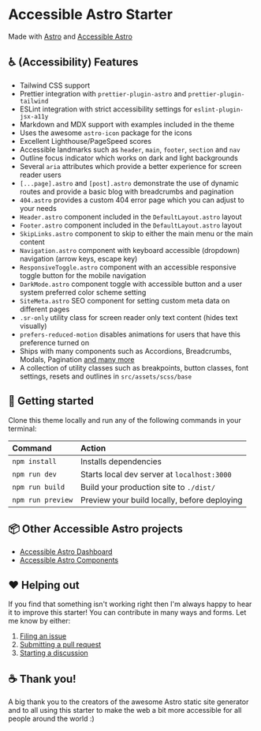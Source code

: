# Accessible Astro Starter

Made with [Astro](https://docs.astro.build/) and [Accessible Astro](https://github.com/markteekman/accessible-astro-starter)


## ♿ (Accessibility) Features

- Tailwind CSS support
- Prettier integration with `prettier-plugin-astro` and `prettier-plugin-tailwind`
- ESLint integration with strict accessibility settings for `eslint-plugin-jsx-a11y`
- Markdown and MDX support with examples included in the theme
- Uses the awesome `astro-icon` package for the icons
- Excellent Lighthouse/PageSpeed scores
- Accessible landmarks such as `header`, `main`, `footer`, `section` and `nav`
- Outline focus indicator which works on dark and light backgrounds
- Several `aria` attributes which provide a better experience for screen reader users
- `[...page].astro` and `[post].astro` demonstrate the use of dynamic routes and provide a basic blog with breadcrumbs and pagination
- `404.astro` provides a custom 404 error page which you can adjust to your needs
- `Header.astro` component included in the `DefaultLayout.astro` layout
- `Footer.astro` component included in the `DefaultLayout.astro` layout
- `SkipLinks.astro` component to skip to either the main menu or the main content
- `Navigation.astro` component with keyboard accessible (dropdown) navigation (arrow keys, escape key)
- `ResponsiveToggle.astro` component with an accessible responsive toggle button for the mobile navigation
- `DarkMode.astro` component toggle with accessible button and a user system preferred color scheme setting
- `SiteMeta.astro` SEO component for setting custom meta data on different pages
- `.sr-only` utility class for screen reader only text content (hides text visually)
- `prefers-reduced-motion` disables animations for users that have this preference turned on
- Ships with many components such as Accordions, Breadcrumbs, Modals, Pagination [and many more](https://accessible-astro.dev/accessible-components)
- A collection of utility classes such as breakpoints, button classes, font settings, resets and outlines in `src/assets/scss/base`

## 🚀 Getting started

Clone this theme locally and run any of the following commands in your terminal:

| Command           | Action                                       |
| :---------------- | :------------------------------------------- |
| `npm install`     | Installs dependencies                        |
| `npm run dev`     | Starts local dev server at `localhost:3000`  |
| `npm run build`   | Build your production site to `./dist/`      |
| `npm run preview` | Preview your build locally, before deploying |

## 📦 Other Accessible Astro projects

- [Accessible Astro Dashboard](https://github.com/markteekman/accessible-astro-dashboard/)
- [Accessible Astro Components](https://github.com/markteekman/accessible-astro-components/)

## ❤️ Helping out

If you find that something isn't working right then I'm always happy to hear it to improve this starter! You can contribute in many ways and forms. Let me know by either:

1. [Filing an issue](https://github.com/markteekman/accessible-astro-starter/issues)
2. [Submitting a pull request](https://github.com/markteekman/accessible-astro-starter/pulls)
3. [Starting a discussion](https://github.com/markteekman/accessible-astro-starter/discussions)

## ☕ Thank you!

A big thank you to the creators of the awesome Astro static site generator and to all using this starter to make the web a bit more accessible for all people around the world :)
